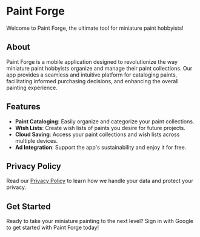 # Paint Forge

Welcome to Paint Forge, the ultimate tool for miniature paint hobbyists!

## About

Paint Forge is a mobile application designed to revolutionize the way miniature paint hobbyists organize and manage their paint collections. Our app provides a seamless and intuitive platform for cataloging paints, facilitating informed purchasing decisions, and enhancing the overall painting experience.

## Features

- **Paint Cataloging**: Easily organize and categorize your paint collections.
- **Wish Lists**: Create wish lists of paints you desire for future projects.
- **Cloud Saving**: Access your paint collections and wish lists across multiple devices.
- **Ad Integration**: Support the app's sustainability and enjoy it for free.

## Privacy Policy

Read our [Privacy Policy](https://github.com/RyanStander/Miniature-Paint-Collector/blob/main/PrivacyPolicy.md) to learn how we handle your data and protect your privacy.

## Get Started

Ready to take your miniature painting to the next level? Sign in with Google to get started with Paint Forge today!

